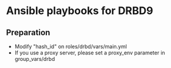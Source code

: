Ansible playbooks for DRBD9
==============================

Preparation
--------

* Modify "hash_id" on roles/drbd/vars/main.yml
* If you use a proxy server, please set a proxy_env parameter in group_vars/drbd

